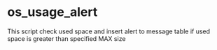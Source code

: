 # os_usage_alert
This script check used space and insert alert to message table if used space is greater than specified MAX size
